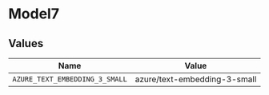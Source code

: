 # Model7


## Values

| Name                           | Value                          |
| ------------------------------ | ------------------------------ |
| `AZURE_TEXT_EMBEDDING_3_SMALL` | azure/text-embedding-3-small   |
